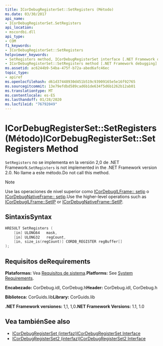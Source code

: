 ```yaml
---
title: ICorDebugRegisterSet::SetRegisters (Método)
ms.date: 03/30/2017
api_name:
- ICorDebugRegisterSet.SetRegisters
api_location:
- mscordbi.dll
api_type:
- COM
f1_keywords:
- ICorDebugRegisterSet::SetRegisters
helpviewer_keywords:
- SetRegisters method, ICorDebugRegisterSet interface [.NET Framework debugging]
- ICorDebugRegisterSet::SetRegisters method [.NET Framework debugging]
ms.assetid: ac6244b9-54ba-475f-b72a-abed6afc46ec
topic_type:
- apiref
ms.openlocfilehash: d61d37448930d451b519c93909165e5e16f92765
ms.sourcegitcommit: 13e79efdbd589cad6b1de634f5d6b1262b12ab01
ms.translationtype: MT
ms.contentlocale: es-ES
ms.lasthandoff: 01/28/2020
ms.locfileid: "76792049"
---
```

# <a name="icordebugregistersetsetregisters-method"></a><span data-ttu-id="5443b-102">ICorDebugRegisterSet::SetRegisters (Método)</span><span class="sxs-lookup"><span data-stu-id="5443b-102">ICorDebugRegisterSet::SetRegisters Method</span></span>
<span data-ttu-id="5443b-103">`SetRegisters` no se implementa en la versión 2,0 de .NET Framework.</span><span class="sxs-lookup"><span data-stu-id="5443b-103">`SetRegisters` is not implemented in the .NET Framework version 2.0.</span></span> <span data-ttu-id="5443b-104">No llame a este método.</span><span class="sxs-lookup"><span data-stu-id="5443b-104">Do not call this method.</span></span>  
  
> [!NOTE]
> <span data-ttu-id="5443b-105">Use las operaciones de nivel superior como [ICorDebugILFrame:: setip](icordebugilframe-setip-method.md) o [ICorDebugNativeFrame:: setip](icordebugnativeframe-setip-method.md).</span><span class="sxs-lookup"><span data-stu-id="5443b-105">Use the higher-level operations such as [ICorDebugILFrame::SetIP](icordebugilframe-setip-method.md) or [ICorDebugNativeFrame::SetIP](icordebugnativeframe-setip-method.md).</span></span>  
  
## <a name="syntax"></a><span data-ttu-id="5443b-106">Sintaxis</span><span class="sxs-lookup"><span data-stu-id="5443b-106">Syntax</span></span>  
  
```cpp  
HRESULT SetRegisters (  
    [in] ULONG64   mask,  
    [in] ULONG32   regCount,  
    [in, size_is(regCount)] CORDB_REGISTER regBuffer[]  
);  
```  
  
## <a name="requirements"></a><span data-ttu-id="5443b-107">Requisitos de</span><span class="sxs-lookup"><span data-stu-id="5443b-107">Requirements</span></span>  
 <span data-ttu-id="5443b-108">**Plataformas:** Vea [Requisitos de sistema](../../../../docs/framework/get-started/system-requirements.md).</span><span class="sxs-lookup"><span data-stu-id="5443b-108">**Platforms:** See [System Requirements](../../../../docs/framework/get-started/system-requirements.md).</span></span>  
  
 <span data-ttu-id="5443b-109">**Encabezado:** CorDebug.idl, CorDebug.h</span><span class="sxs-lookup"><span data-stu-id="5443b-109">**Header:** CorDebug.idl, CorDebug.h</span></span>  
  
 <span data-ttu-id="5443b-110">**Biblioteca:** CorGuids.lib</span><span class="sxs-lookup"><span data-stu-id="5443b-110">**Library:** CorGuids.lib</span></span>  
  
 <span data-ttu-id="5443b-111">**.NET Framework versiones:** 1,1, 1,0</span><span class="sxs-lookup"><span data-stu-id="5443b-111">**.NET Framework Versions:** 1.1, 1.0</span></span>  
  
## <a name="see-also"></a><span data-ttu-id="5443b-112">Vea también</span><span class="sxs-lookup"><span data-stu-id="5443b-112">See also</span></span>

- [<span data-ttu-id="5443b-113">ICorDebugRegisterSet (interfaz)</span><span class="sxs-lookup"><span data-stu-id="5443b-113">ICorDebugRegisterSet Interface</span></span>](icordebugregisterset-interface.md)
- [<span data-ttu-id="5443b-114">ICorDebugRegisterSet2 (interfaz)</span><span class="sxs-lookup"><span data-stu-id="5443b-114">ICorDebugRegisterSet2 Interface</span></span>](icordebugregisterset2-interface.md)
